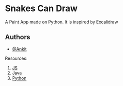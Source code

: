 
# Snakes Can Draw

A Paint App made on Python. It is inspired by Excalidraw


## Authors

- [@Ankit](https://www.github.com/AnkitSinghGTHB)


Resources:
1. [JS](https://youtu.be/6arkndScw7A?si=RKrEQ99dYR1muBP6)
2. [Java](https://www.youtube.com/watch?v=vToXwghy0NQ&list=PLWX9jswdDQ0UslwLW35qEkHnTAHriKgdp)
3. [Python](https://www.youtube.com/watch?v=MDTlIs6t5AM&list=PLeb12iNltItFypA6pRWNsgb2y_wtCxZKL) 
